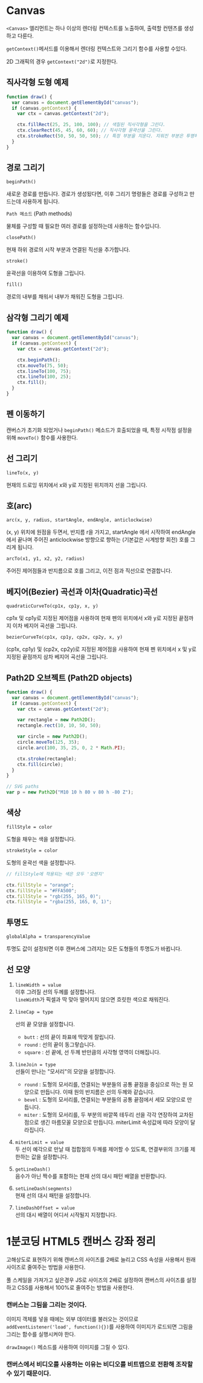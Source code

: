# Canvas

`<Canvas>` 엘리먼트는 하나 이상의 렌더링 컨텍스트를 노출하여, 출력할 컨텐츠를 생성하고 다룬다.

`getContext()`메서드를 이용해서 렌더링 컨텍스트와 그리기 함수를 사용할 수있다.

2D 그래픽의 경우 `getContext("2d")`로 지정한다.

## 직사각형 도형 예제

```javascript
function draw() {
  var canvas = document.getElementById("canvas");
  if (canvas.getContext) {
    var ctx = canvas.getContext("2d");

    ctx.fillRect(25, 25, 100, 100); // 색칠된 직사각형을 그린다.
    ctx.clearRect(45, 45, 60, 60); // 직사각형 윤곽선을 그린다.
    ctx.strokeRect(50, 50, 50, 50); // 특정 부분을 지운다. 지워진 부분은 투명해진다.
  }
}
```

## 경로 그리기

`beginPath()`

새로운 경로를 만듭니다. 경로가 생성됬다면, 이후 그리기 명령들은 경로를 구성하고 만드는데 사용하게 됩니다.

`Path 메소드` (Path methods)

물체를 구성할 때 필요한 여러 경로를 설정하는데 사용하는 함수입니다.

`closePath()`

현재 하위 경로의 시작 부분과 연결된 직선을 추가합니다.

`stroke()`

윤곽선을 이용하여 도형을 그립니다.

`fill()`

경로의 내부를 채워서 내부가 채워진 도형을 그립니다.

## 삼각형 그리기 예제

```javascript
function draw() {
  var canvas = document.getElementById("canvas");
  if (canvas.getContext) {
    var ctx = canvas.getContext("2d");

    ctx.beginPath();
    ctx.moveTo(75, 50);
    ctx.lineTo(100, 75);
    ctx.lineTo(100, 25);
    ctx.fill();
  }
}
```

## 펜 이동하기

캔버스가 초기화 되었거나 `beginPath()` 메소드가 호출되었을 때, 특정 시작점 설정을 위해 `moveTo()` 함수를 사용한다.

## 선 그리기

`lineTo(x, y)`

현재의 드로잉 위치에서 x와 y로 지정된 위치까지 선을 그립니다.

## 호(arc)

`arc(x, y, radius, startAngle, endAngle, anticlockwise)`

(x, y) 위치에 원점을 두면서, 반지름 r을 가지고, startAngle 에서 시작하여 endAngle 에서 끝나며 주어진 anticlockwise 방향으로 향하는 (기본값은 시계방향 회전) 호를 그리게 됩니다.

`arcTo(x1, y1, x2, y2, radius)`

주어진 제어점들과 반지름으로 호를 그리고, 이전 점과 직선으로 연결합니다.

## 베지어(Bezier) 곡선과 이차(Quadratic)곡선

`quadraticCurveTo(cp1x, cp1y, x, y)`

cp1x 및 cp1y로 지정된 제어점을 사용하여 현재 펜의 위치에서 x와 y로 지정된 끝점까지 이차 베지어 곡선을 그립니다.

`bezierCurveTo(cp1x, cp1y, cp2x, cp2y, x, y)`

(cp1x, cp1y) 및 (cp2x, cp2y)로 지정된 제어점을 사용하여 현재 펜 위치에서 x 및 y로 지정된 끝점까지 삼차 베지어 곡선을 그립니다.

## Path2D 오브젝트 (Path2D objects)

```javascript
function draw() {
  var canvas = document.getElementById("canvas");
  if (canvas.getContext) {
    var ctx = canvas.getContext("2d");

    var rectangle = new Path2D();
    rectangle.rect(10, 10, 50, 50);

    var circle = new Path2D();
    circle.moveTo(125, 35);
    circle.arc(100, 35, 25, 0, 2 * Math.PI);

    ctx.stroke(rectangle);
    ctx.fill(circle);
  }
}

// SVG paths
var p = new Path2D("M10 10 h 80 v 80 h -80 Z");
```

## 색상

`fillStyle = color`

도형을 채우는 색을 설정합니다.

`strokeStyle = color`

도형의 윤곽선 색을 설정합니다.

```javascript
// fillStyle에 적용되는 색은 모두 '오렌지'

ctx.fillStyle = "orange";
ctx.fillStyle = "#FFA500";
ctx.fillStyle = "rgb(255, 165, 0)";
ctx.fillStyle = "rgba(255, 165, 0, 1)";
```

## 투명도

`globalAlpha = transparencyValue`

투명도 값이 설정되면 이후 캔버스에 그려지는 모든 도형들의 투명도가 바뀝니다.

## 선 모양

1. `lineWidth = value`  
   이후 그려질 선의 두께를 설정합니다.  
   `lineWidth`가 픽셀과 딱 맞아 떨어지지 않으면 흐릿한 색으로 채워진다.

2. `lineCap = type`

   선의 끝 모양을 설정합니다.

   - `butt` : 선의 끝이 좌표에 딱맞게 잘립니다.
   - `round` : 선의 끝이 동그랗습니다.
   - `square` : 선 끝에, 선 두께 반만큼의 사각형 영역이 더해집니다.

3. `lineJoin = type`  
   선들이 만나는 "모서리"의 모양을 설정합니다.

   - `round` : 도형의 모서리를, 연결되는 부분들의 공통 끝점을 중심으로 하는 원 모양으로 만듭니다. 이때 원의 반지름은 선의 두께와 같습니다.
   - `bevel` : 도형의 모서리를, 연결되는 부분들의 공통 끝점에서 세모 모양으로 만듭니다.
   - `miter` : 도형의 모서리를, 두 부분의 바깥쪽 테두리 선을 각각 연장하여 교차된 점으로 생긴 마름모꼴 모양으로 만듭니다. miterLimit 속성값에 따라 모양이 달라집니다.

4. `miterLimit = value`  
   두 선이 예각으로 만날 때 접합점의 두께를 제어할 수 있도록, 연결부위의 크기를 제한하는 값을 설정합니다.

5. `getLineDash()`  
   음수가 아닌 짝수를 포함하는 현재 선의 대시 패턴 배열을 반환합니다.

6. `setLineDash(segments)`  
   현재 선의 대시 패턴을 설정합니다.

7. `lineDashOffset = value`  
   선의 대시 배열이 어디서 시작될지 지정합니다.

# 1분코딩 HTML5 캔버스 강좌 정리

고해상도로 표현하기 위해 캔버스의 사이즈를 2배로 늘리고 CSS 속성을 사용해서 원래 사이즈로 줄여주는 방법을 사용한다.

풀 스케일을 가져가고 싶은경우 JS로 사이즈의 2배로 설정하여 캔버스의 사이즈를 설정하고 CSS를 사용해서 100%로 줄여주는 방법을 사용한다.

### 캔버스는 그림을 그리는 것이다.

이미지 객체를 넣을 때에는 외부 데이터를 불러오는 것이므로 `addEventListener('load', function(){})`를 사용하여 이미지가 로드되면 그림을 그리는 함수를 실행시켜야 한다.

`drawImage()` 메소드를 사용하여 이미지를 그릴 수 있다.

### 캔버스에서 비디오를 사용하는 이유는 비디오를 비트맵으로 전환해 조작할 수 있기 때문이다.